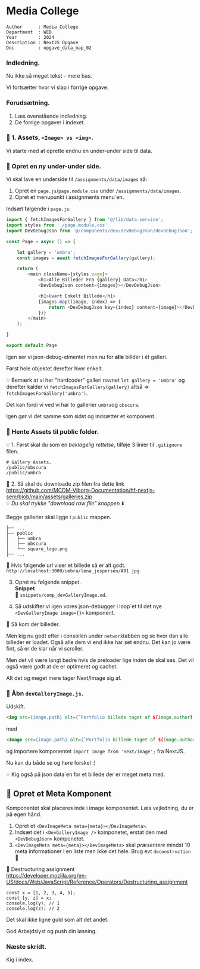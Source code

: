 # Media College
```
Author      : Media College
Department  : WEB 
Year        : 2024 
Description : NextJS Opgave
Doc         : opgave_data_map_02
```

### Indledning.

Nu ikke så meget tekst - mere bas.

Vi fortsætter hvor vi slap i forrige opgave.

### Forudsætning.

1. Læs ovenstående indledning.
2. De forrige opgaver i indexet.

### :dart: 1. Assets, `<Image> vs <img>`.

Vi starte med at oprette endnu en under-under side til data.

### :dart: Opret en ny under-under side.

Vi skal lave en underside til `/assignments/data/images` så:

1. Opret en `page.js`/`page.module.css` under `/assignments/data/images`.
2. Opret et menupunkt i assignments menu´en.

Indsæt følgende i `page.js`:

```JavaScript
import { fetchImagesForGallery } from '@/lib/data.service';
import styles from './page.module.css'
import DevDebugJson from '@/components/dev/devDebugJson/devDebugJson';

const Page = async () => {

    let gallery = 'umbra';
    const images = await fetchImagesForGallery(gallery);

    return (
        <main className={styles.page}>
            <h1>Alle Billeder Fra {gallery} Data</h1>
            <DevDebugJson content={images}></DevDebugJson>

            <h1>Hvert Enkelt Billede</h1>
            {images.map((image, index) => {
                return <DevDebugJson key={index} content={image}></DevDebugJson>
            })}
        </main>
    );

}

export default Page
```
Igen ser vi json-debug-elmentet men nu for **alle** billder i ét galleri.

Først hele objektet derefter hver enkelt.

:bulb: Bemærk at vi her "hardcoder" galleri navnet `let gallery = 'umbra'` og derefter kalder vi `fetchImagesForGallery(gallery)` altså => `fetchImagesForGallery('umbra')`.

Det kan fordi vi ved vi har to gallerier `umbra`og `obscura`.

Igen gør vi det samme som sidst og indsætter et komponent.

### :dart: Hente Assets til public folder.

:bulb: 1. Først skal du som en *beklagelig rettelse*, tilføje 3 linier til `.gitignore` filen.

```
# Gallery Assets.
/public/obscura
/public/umbra
```
:link: 2. Så skal du downloade zip filen fra dette link    
https://github.com/MCDM-Viborg-Documentation/hf-nextjs-sem/blob/main/assets/galleries.zip       
:bulb: *Du skal trykke "download raw file" knappen* :arrow_down:

Begge gallerier skal ligge i `public` mappen.

```
├── ...
├── public
│   ├── umbra              
│   ├── obscura              
│   └── square_logo.png
├── ...
```

:goal_net: Hvis følgende url viser et billede så er alt godt.   
`http://localhost:3000/umbra/lena_jespersen/A01.jpg`

3. Opret nu følgende snippet.     
**Snippet**     
:pencil: `snippets/comp_devGalleryImage.md`.

4. Så udskifter vi igen vores json-debugger i loop´et til det nye `<DevGalleryImage image={}>` komponent.

:goal_net: Så kom der billeder.

Men kig nu godt efter i consollen under `network`tabben og se hvor dan alle billeder er loadet. Også alle dem vi end ikke har set endnu. Det kan jo være fint, så er de klar når vi scroller.

Men det vil være langt bedre hvis de preloader lige *inden* de skal ses. Det vil også være godt at de er optimeret og cachet.

Alt det og meget mere tager Next/Image sig af.

### :dart: Åbn `devGalleryImage.js`.

Udskift.

```html
<img src={image.path} alt={`Portfolio billede taget af ${image.author} udstillet i falleriet ${image.gallery}`} className={styles.image} />
```

med
```html
<Image src={image.path} alt={`Portfolio billede taget af ${image.author} udstillet i halleriet ${image.gallery}`} className={styles.image} width={image.width} height={image.height} />
```

og importere komponentet `import Image from 'next/image';` fra NextJS.

Nu kan du både se og høre forskel :)

:bulb: Kig også på json data´en for et billede der er meget meta med.

## :dart: Opret et Meta Komponent

Komponentet skal placeres inde i image komponentet. Læs vejledning, du er på egen hånd.

1. Opret et `<DevImageMeta meta={meta}></DevImageMeta>`.
2. Indsæt det i `<DevGalleryImage />` komponetet, erstat den med `<DevDebugJson>` komponetet.
3. `<DevImageMeta meta={meta}></DevImageMeta>` skal *præsentere* mindst 10 meta informationer i en liste men ikke det hele. Brug evt `deconstruction` :eyes:

:link: Destructuring assignment     
https://developer.mozilla.org/en-US/docs/Web/JavaScript/Reference/Operators/Destructuring_assignment
```
const x = [1, 2, 3, 4, 5];
const [y, z] = x;
console.log(y); // 1
console.log(z); // 2
```

Det skal ikke ligne guld som alt det andet.

God Arbejdslyst og push din løsning.

### Næste skridt.

Kig i index.


